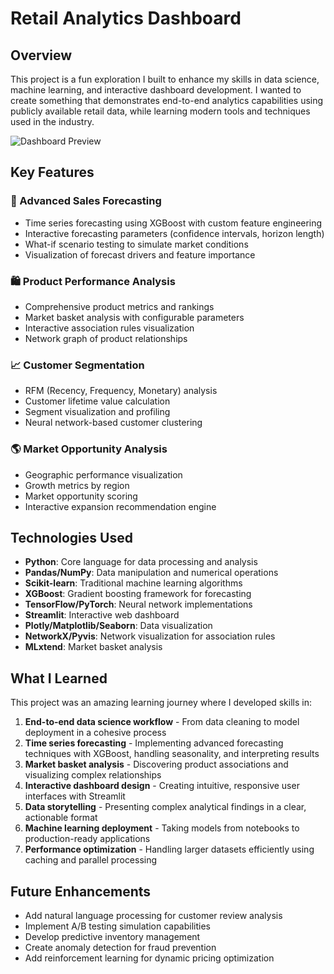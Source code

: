 # Retail Analytics Dashboard

## Overview
This project is a fun exploration I built to enhance my skills in data science, machine learning, and interactive dashboard development. I wanted to create something that demonstrates end-to-end analytics capabilities using publicly available retail data, while learning modern tools and techniques used in the industry.

![Dashboard Preview](https://retailforecast.streamlit.app/)

## Key Features

### 🔮 Advanced Sales Forecasting
- Time series forecasting using XGBoost with custom feature engineering
- Interactive forecasting parameters (confidence intervals, horizon length)
- What-if scenario testing to simulate market conditions
- Visualization of forecast drivers and feature importance

### 🛍️ Product Performance Analysis
- Comprehensive product metrics and rankings
- Market basket analysis with configurable parameters
- Interactive association rules visualization
- Network graph of product relationships

### 📈 Customer Segmentation
- RFM (Recency, Frequency, Monetary) analysis
- Customer lifetime value calculation
- Segment visualization and profiling
- Neural network-based customer clustering

### 🌎 Market Opportunity Analysis
- Geographic performance visualization
- Growth metrics by region
- Market opportunity scoring
- Interactive expansion recommendation engine

## Technologies Used
- **Python**: Core language for data processing and analysis
- **Pandas/NumPy**: Data manipulation and numerical operations
- **Scikit-learn**: Traditional machine learning algorithms
- **XGBoost**: Gradient boosting framework for forecasting
- **TensorFlow/PyTorch**: Neural network implementations
- **Streamlit**: Interactive web dashboard
- **Plotly/Matplotlib/Seaborn**: Data visualization
- **NetworkX/Pyvis**: Network visualization for association rules
- **MLxtend**: Market basket analysis

## What I Learned

This project was an amazing learning journey where I developed skills in:

1. **End-to-end data science workflow** - From data cleaning to model deployment in a cohesive process
2. **Time series forecasting** - Implementing advanced forecasting techniques with XGBoost, handling seasonality, and interpreting results
3. **Market basket analysis** - Discovering product associations and visualizing complex relationships
4. **Interactive dashboard design** - Creating intuitive, responsive user interfaces with Streamlit
5. **Data storytelling** - Presenting complex analytical findings in a clear, actionable format
6. **Machine learning deployment** - Taking models from notebooks to production-ready applications
7. **Performance optimization** - Handling larger datasets efficiently using caching and parallel processing

## Future Enhancements
- Add natural language processing for customer review analysis
- Implement A/B testing simulation capabilities
- Develop predictive inventory management
- Create anomaly detection for fraud prevention
- Add reinforcement learning for dynamic pricing optimization
